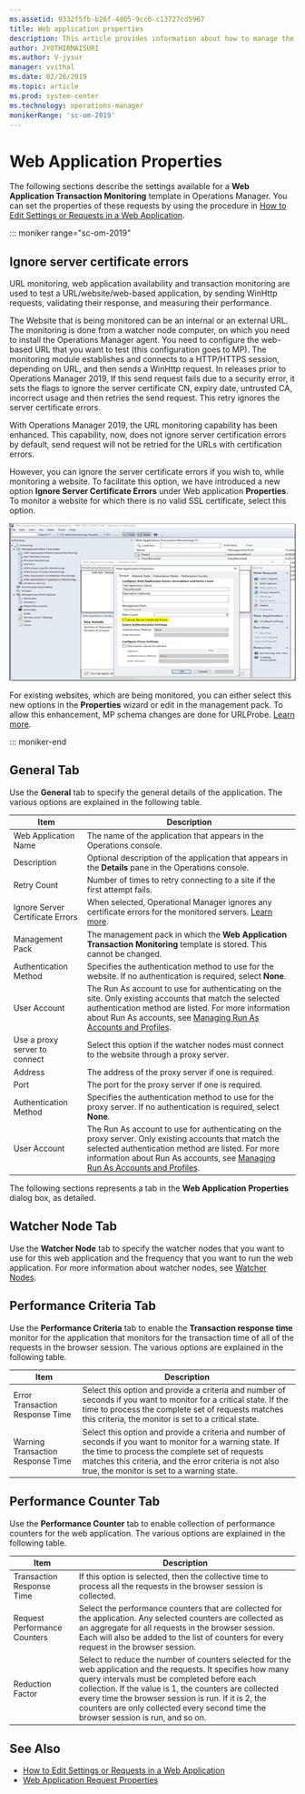 ```yaml
---
ms.assetid: 9332f5fb-b26f-4d05-9cc6-c13727cd5967
title: Web application properties
description: This article provides information about how to manage the web application properties.
author: JYOTHIRMAISURI
ms.author: V-jysur
manager: vvithal
ms.date: 02/26/2019
ms.topic: article
ms.prod: system-center
ms.technology: operations-manager
monikerRange: 'sc-om-2019'
---
```


# Web Application Properties

 The following sections describe the settings available for a  **Web Application Transaction Monitoring** template in Operations Manager. You can set the properties of these requests by using the procedure in [How to Edit Settings or Requests in a Web Application](edit-web-application-settings.md).

 ::: moniker range="sc-om-2019"

 ## Ignore server certificate errors

 URL monitoring, web application availability and transaction monitoring are used to test a URL/website/web-based application, by sending WinHttp requests, validating their response, and measuring their performance.

 The Website that is being monitored can be an internal or an external URL. The monitoring is done from a watcher node computer, on which you need to install the Operations Manager agent. You need to configure the web-based URL that you want to test (this configuration goes to MP). The monitoring module establishes and connects to a HTTP/HTTPS session, depending on URL, and then sends a WinHttp request. In releases prior to Operations Manager 2019,  If this send request fails due to a security error, it sets the flags to ignore the server certificate CN, expiry date, untrusted CA, incorrect usage and then retries the send request. This retry ignores the server certificate errors.

 With Operations Manager 2019, the URL monitoring capability has been enhanced. This capability, now, does not ignore server certification errors by default, send request will not be retried for the URLs with certification errors.

 However, you can ignore the server certificate errors if you wish to, while monitoring a website. To facilitate this option, we have introduced a new option **Ignore Server Certificate Errors** under Web application **Properties**.  To monitor a website for which there is no valid SSL certificate, select this option.    

 ![server certification errors](./media/url-monitoring/ignore-server-certificate-errors.png)

 For existing websites, which are being monitored, you can either select this new options  in the **Properties** wizard or edit in the management pack. To allow this enhancement, MP schema changes are done for URLProbe. [Learn more](url-probe-schema.md).

 ::: moniker-end


## General Tab

Use the **General** tab to specify the general details of the application. The various options are explained in the following table.

| **Item** | **Description** |
| --- | --- |
| Web Application Name | The name of the application that appears in the Operations console. |
| Description | Optional description of the application that appears in the  **Details**  pane in the Operations console. |
| Retry Count | Number of times to retry connecting to a site if the first attempt fails. |
| Ignore Server Certificate Errors | When selected, Operational Manager ignores any certificate errors for the monitored servers. [Learn more](#ignore-server-certificate-errors).|
| Management Pack | The management pack in which the  **Web Application Transaction Monitoring**  template is stored. This cannot be changed. |
| Authentication Method | Specifies the authentication method to use for the website. If no authentication is required, select  **None**. |
| User Account | The Run As account to use for authenticating on the site. Only existing accounts that match the selected authentication method are listed. For more information about Run As accounts, see [Managing Run As Accounts and Profiles](plan-security-runas-accounts-profiles.md). |
| Use a proxy server to connect | Select this option if the watcher nodes must connect to the website through a proxy server. |
| Address | The address of the proxy server if one is required. |
| Port | The port for the proxy server if one is required. |
| Authentication Method | Specifies the authentication method to use for the proxy server. If no authentication is required, select  **None**. |
| User Account | The Run As account to use for authenticating on the proxy server. Only existing accounts that match the selected authentication method are listed. For more information about Run As accounts, see [Managing Run As Accounts and Profiles](plan-security-runas-accounts-profiles.md). |

The following sections represents a tab in the  **Web Application Properties**  dialog box, as detailed.

## Watcher Node Tab

Use the **Watcher Node** tab to specify the watcher nodes that you want to use for this web application and the frequency that you want to run the web application. For more information about watcher nodes, see [Watcher Nodes](https://docs.microsoft.com/previous-versions/system-center/system-center-2012-R2/hh457584%28v%3dsc.12%29).

## Performance Criteria Tab

Use the **Performance Criteria** tab to enable the **Transaction response time** monitor for the application that monitors for the transaction time of all of the requests in the browser session. The various options are explained in the following table.

| **Item** | **Description** |
| --- | --- |
| Error Transaction Response Time | Select this option and provide a criteria and number of seconds if you want to monitor for a critical state. If the time to process the complete set of requests matches this criteria, the monitor is set to a critical state. |
| Warning Transaction Response Time | Select this option and provide a criteria and number of seconds if you want to monitor for a warning state. If the time to process the complete set of requests matches this criteria, and the error criteria is not also true, the monitor is set to a warning state. |

## Performance Counter Tab

Use the **Performance Counter** tab to enable collection of performance counters for the web application. The various options are explained in the following table.

| **Item** | **Description** |
| --- | --- |
| Transaction Response Time | If this option is selected, then the collective time to process all the requests in the browser session is collected. |
| Request Performance Counters | Select the performance counters that are collected for the application. Any selected counters are collected as an aggregate for all requests in the browser session. Each will also be added to the list of counters for every request in the browser session. |
| Reduction Factor | Select to reduce the number of counters selected for the web application and the requests. It specifies how many query intervals must be completed before each collection. If the value is 1, the counters are collected every time the browser session is run. If it is 2, the counters are only collected every second time the browser session is run, and so on. |

## See Also

- [How to Edit Settings or Requests in a Web Application](edit-web-application-settings.md)
- [Web Application Request Properties](web-application-request-properties.md)
